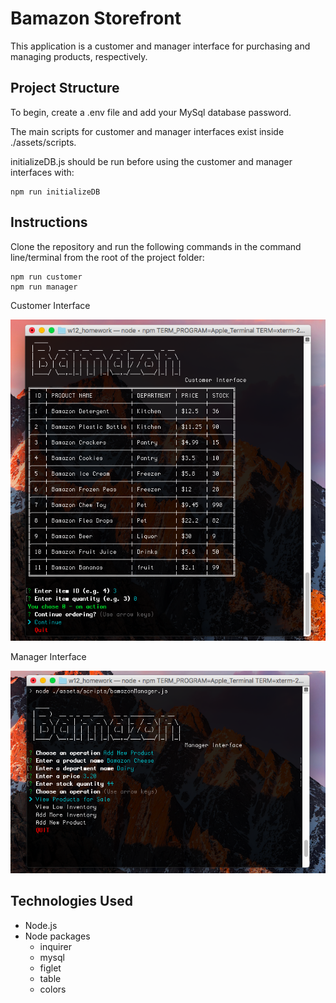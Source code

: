 # Bamazon Storefront

This application is a customer and manager interface for purchasing and managing products, respectively.

## Project Structure

To begin, create a .env file and add your MySql database password.

The main scripts for customer and manager interfaces exist inside ./assets/scripts.

initializeDB.js should be run before using the customer and manager interfaces with:

    npm run initializeDB

## Instructions

Clone the repository and run the following commands in the command line/terminal from the root of the project folder:

    npm run customer
    npm run manager

Customer Interface

![Image - Prompts](./assets/screenshots/customer_screenshot.png)

Manager Interface

![Image - Prompts](./assets/screenshots/manager_screenshot.png)

## Technologies Used

* Node.js
* Node packages
  * inquirer
  * mysql
  * figlet
  * table
  * colors

